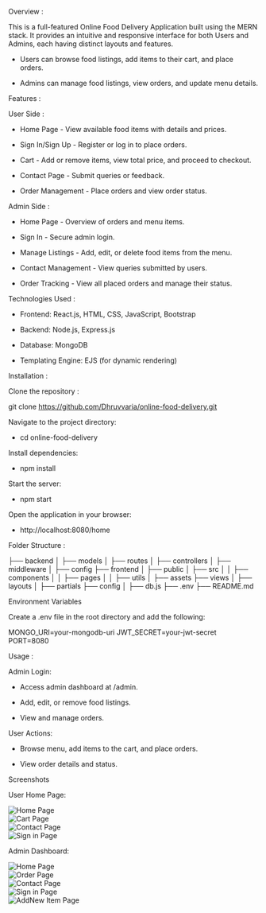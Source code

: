 Overview :

This is a full-featured Online Food Delivery Application built using the MERN stack. It provides an intuitive and responsive interface for both Users and Admins, each having distinct layouts and features.

-  Users can browse food listings, add items to their cart, and place orders.

-  Admins can manage food listings, view orders, and update menu details.

Features :

User Side :

-  Home Page - View available food items with details and prices.

-  Sign In/Sign Up - Register or log in to place orders.

-  Cart - Add or remove items, view total price, and proceed to checkout.

-  Contact Page - Submit queries or feedback.

-  Order Management - Place orders and view order status.

Admin Side :

-  Home Page - Overview of orders and menu items.

-  Sign In - Secure admin login.

-  Manage Listings - Add, edit, or delete food items from the menu.

-  Contact Management - View queries submitted by users.

-  Order Tracking - View all placed orders and manage their status.

Technologies Used :

-  Frontend: React.js, HTML, CSS, JavaScript, Bootstrap

-  Backend: Node.js, Express.js

-  Database: MongoDB

-  Templating Engine: EJS (for dynamic rendering)

Installation :

Clone the repository :

git clone https://github.com/Dhruvvaria/online-food-delivery.git

Navigate to the project directory:

-  cd online-food-delivery

Install dependencies:

-  npm install

Start the server:

-  npm start

Open the application in your browser:

-  http://localhost:8080/home

Folder Structure :

├── backend
│   ├── models
│   ├── routes
│   ├── controllers
│   ├── middleware
│   ├── config
├── frontend
│   ├── public
│   ├── src
│   │   ├── components
│   │   ├── pages
│   │   ├── utils
│   ├── assets
├── views
│   ├── layouts
│   ├── partials
├── config
│   ├── db.js
├── .env
├── README.md

Environment Variables

Create a .env file in the root directory and add the following:

MONGO_URI=your-mongodb-uri
JWT_SECRET=your-jwt-secret
PORT=8080

Usage  :

Admin Login:

-  Access admin dashboard at /admin.

-  Add, edit, or remove food listings.

-  View and manage orders.

User Actions:

-  Browse menu, add items to the cart, and place orders.

-  View order details and status.

Screenshots

User Home Page: 

![Home Page](/public/img/home.png)  
![Cart Page](/public/img/cart.png)  
![Contact Page](/public/img/contact.png)  
![Sign in Page](/public/img/usersignin.png)  


Admin Dashboard:

![Home Page](/public/img/adminhome.png)  
![Order Page](/public/img/adminbooking.png)  
![Contact Page](/public/img/admincontact.png)  
![Sign in Page](/public/img/adminsignin.png)  
![AddNew Item Page](/public/img/addnew.png)  
